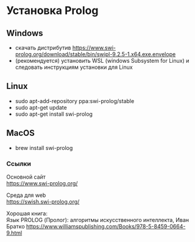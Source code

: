 # Установка Prolog

## Windows
  - скачать дистрибутив https://www.swi-prolog.org/download/stable/bin/swipl-9.2.5-1.x64.exe.envelope
  - (рекомендуется) установить WSL (windows Subsystem for Linux) и следовать инструкциям установки для Linux

## Linux
  - sudo apt-add-repository ppa:swi-prolog/stable
  - sudo apt-get update
  - sudo apt-get install swi-prolog

## MacOS
  - brew install swi-prolog

### Ссылки 
  
  Основной сайт  
  https://www.swi-prolog.org/

  Среда для web  
  https://swish.swi-prolog.org/

  Хорошая книга:  
  Язык PROLOG (Пролог): алгоритмы искусственного интеллекта, Иван Братко
  https://www.williamspublishing.com/Books/978-5-8459-0664-9.html
  
  
  
